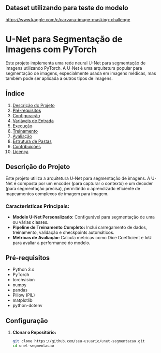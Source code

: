 
## Dataset utilizando para teste do modelo

https://www.kaggle.com/c/carvana-image-masking-challenge


# U-Net para Segmentação de Imagens com PyTorch

Este projeto implementa uma rede neural U-Net para segmentação de imagens utilizando PyTorch. A U-Net é uma arquitetura popular para segmentação de imagens, especialmente usada em imagens médicas, mas também pode ser aplicada a outros tipos de imagens.

## Índice

1. [Descrição do Projeto](#descrição-do-projeto)
2. [Pré-requisitos](#pré-requisitos)
3. [Configuração](#configuração)
4. [Variáveis de Entrada](#variáveis-de-entrada)
5. [Execução](#execução)
6. [Treinamento](#treinamento)
7. [Avaliação](#avaliação)
8. [Estrutura de Pastas](#estrutura-de-pastas)
9. [Contribuições](#contribuições)
10. [Licença](#licença)

## Descrição do Projeto

Este projeto utiliza a arquitetura U-Net para segmentação de imagens. A U-Net é composta por um encoder (para capturar o contexto) e um decoder (para segmentação precisa), permitindo o aprendizado eficiente de mapeamentos complexos de imagem para imagem.

### Características Principais:

- **Modelo U-Net Personalizado:** Configurável para segmentação de uma ou várias classes.
- **Pipeline de Treinamento Completo:** Inclui carregamento de dados, treinamento, validação e checkpoints automáticos.
- **Métricas de Avaliação:** Calcula métricas como Dice Coefficient e IoU para avaliar a performance do modelo.

## Pré-requisitos

- Python 3.x
- PyTorch
- torchvision
- numpy
- pandas
- Pillow (PIL)
- matplotlib
- python-dotenv

## Configuração

1. **Clonar o Repositório:**

   ```bash
   git clone https://github.com/seu-usuario/unet-segmentacao.git
   cd unet-segmentacao
